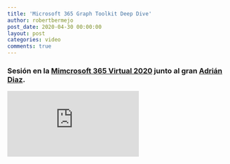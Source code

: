 ```yaml
---
title: 'Microsoft 365 Graph Toolkit Deep Dive'
author: robertbermejo
post_date: 2020-04-30 00:00:00
layout: post
categories: video
comments: true
---
```


### Sesión en la [ Mimcrosoft 365 Virtual 2020](https://www.youtube.com/watch?v=GxT6Lo3rdEA&list=PLKYFlbWUa7GaJlYUGSL5oKkpXYNCL0cLb) junto al gran [Adrián Diaz](https://twitter.com/AdrianDiaz81).<!--break-->

<iframe class="youtube" src="https://www.youtube.com/embed/eYNvZB1sJuU" frameborder="0" allow="accelerometer; autoplay; encrypted-media; gyroscope; picture-in-picture" allowfullscreen></iframe>